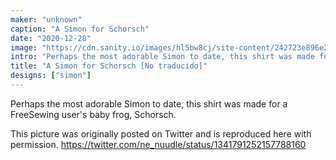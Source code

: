 ```yaml
---
maker: "unknown"
caption: "A Simon for Schorsch"
date: "2020-12-28"
image: "https://cdn.sanity.io/images/hl5bw8cj/site-content/242723e896e21decb6f7363a4defa62654165546-1536x2048.jpg"
intro: "Perhaps the most adorable Simon to date, this shirt was made for a FreeSewing user's baby frog, Schorsch."
title: "A Simon for Schorsch [No traducido]"
designs: ["simon"]
---
```



Perhaps the most adorable Simon to date, this shirt was made for a FreeSewing user's baby frog, Schorsch.

This picture was originally posted on Twitter and is reproduced here with permission.
https://twitter.com/ne_nuudle/status/1341791252157788160

